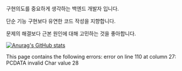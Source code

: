 
구현의도를 중요하게 생각하는 백엔드 개발자 입니다.

단순 기능 구현보다 유연한 코드 작성을 지향합니다.

문제의 해결보다 근본 원인에 대해 고민하는 것을 좋아합니다.

[![Anurag's GitHub stats](https://github-readme-stats.vercel.app/api?username=Jongseong0111&hide_title=true)](https://github.com/anuraghazra/github-readme-stats)

This page contains the following errors:
error on line 110 at column 27: PCDATA invalid Char value 28
